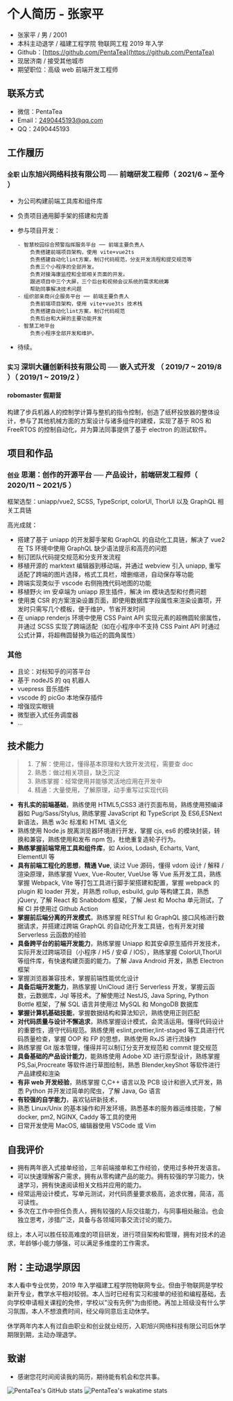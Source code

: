 # 个人简历 - 张家平

- 张家平 / 男 / 2001
- 本科主动退学 / 福建工程学院 物联网工程 2019 年入学
- Github：[https://github.com/PentaTea](https://github.com/PentaTea)
- 现居济南 / 接受其他城市
- 期望职位：高级 web 前端开发工程师

## 联系方式

- 微信：PentaTea
- Email：2490445193@qq.com
- QQ：2490445193

## 工作履历

### `全职` 山东旭兴网络科技有限公司 ── 前端研发工程师（ 2021/6 ~ 至今 ）

- 为公司构建前端工具库和组件库
- 负责项目通用脚手架的搭建和完善
- 参与项目开发：

    ```
    - 智慧校园综合预警指挥服务平台 ── 前端主要负责人
        负责搭建前端项目架构，使用 vite+vue2ts
        负责搭建自动化lint方案，制订代码规范，分支开发流程和提交规范等
        负责三个小程序的全部开发。
        负责对接海康监控和全部相关页面的开发。
        跟进项目中三个大屏，三个后台和视频会议系统的需求和统筹
        帮助同事解决技术问题
    - 组织部亲商兴企服务平台 ── 前端主要负责人
        负责前端项目架构，使用 vite+vue3ts 技术栈
        负责搭建自动化lint方案，制订代码规范
        负责后台和大屏的主要功能开发
    - 智慧工地平台
        负责小程序全部开发和维护。
    ```

- 待续。

### `实习` 深圳大疆创新科技有限公司 ── 嵌入式开发 （ 2019/7 ~ 2019/8 ）（ 2019/1 ~ 2019/2 ）

#### robomaster 假期营

构建了步兵机器人的控制学计算与整机的指令控制，创造了纸杯投放器的整体设计，参与了其他机械方面的方案设计与诸多组件的建模，实现了基于 ROS 和 FreeRTOS 的控制自动化，并为算法同事提供了基于 electron 的测试软件。

## 项目和作品

### `创业` 思潮：创作的开源平台 ── 产品设计，前端研发工程师（ 2020/11 ~ 2021/5 ）

框架选型：uniapp/vue2, SCSS, TypeScript, colorUI, ThorUI 以及 GraphQL 相关工具链

高光成就：
- 搭建了基于 uniapp 的开发脚手架和 GraphQL 的自动化工具链，解决了 vue2 在 TS 环境中使用 GraphQL 缺少语法提示和高亮的问题
- 制订团队代码提交规范和分支开发流程
- 移植开源的 marktext 编辑器到移动端，并通过 webview 引入 uniapp, 重写适配了跨端的图片选择，格式工具栏，增删缩进，自动保存等功能
- 跨端实现类似于 vscode 右侧拖拽代码地图的功能
- 移植野火 im 安卓端为 uniapp 原生插件，解决 im 模块选型和付费问题
- 使用类 CSR 的方案渲染设置页面，即使用数据库字段属性来渲染设置项，开发时只需写几个模板，便于维护，节省开发时间
- 在 uniapp renderjs 环境中使用 CSS Paint API 实现元素的超椭圆轮廓属性，并通过 SCSS 实现了跨端适配（如在小程序中不支持 CSS Paint API 时通过公式计算，将超椭圆替换为临近的圆角属性）

### 其他

- 且论：对标知乎的问答平台
- 基于 nodeJS 的 qq 机器人
- vuepress 音乐插件
- vscode 的 picGo 本地保存插件
- 增强现实眼镜
- 微型嵌入式任务调度器
- ...

## 技术能力

> 1. 了解：使用过，懂得基本原理和大致开发流程，需要查 doc
> 2. 熟悉：做过相关项目，缺乏沉淀
> 3. 熟练掌握：经常使用并能够灵活地应用在开发中
> 4. 精通：大量使用，了解原理，动手重写过实现代码

- __有扎实的前端基础__，熟练使用 HTML5,CSS3 进行页面布局，熟练使用预编译器如 Pug/Sass/Stylus, 熟练掌握 JavaScript 和 TypeScript 及 ES6,ESNext 新语法，熟悉 w3c 标准和 HTML 语义化
- 熟练使用 Node.js 脱离浏览器环境进行开发，掌握 cjs, es6 的模块封装，转换和兼容，熟练使用和发布 npm 包，杜绝重复造轮子行为。
- __熟练掌握前端常用工具和组件库__，如 Axios, Lodash, Echarts, Vant, ElementUI 等
- __具有前端工程化的思想__，__精通 Vue__, 读过 Vue 源码，懂得 vdom 设计 / 解释 / 渲染原理，熟练掌握 Vuex, Vue-Router, VueUse 等 Vue 系开发工具，熟练掌握 Webpack, Vite 等打包工具进行脚手架搭建和配置，掌握 webpack 的 plugin 和 loader 开发，并熟悉 rollup, esbuild, gulp 等构建工具，熟悉 jQuery, 了解 React 和 Snabbdom 框架，了解 Jest 和 Mocha 单元测试，了解 CI 并使用过 Github Action
- __掌握前后端分离的开发模式__，熟练掌握 RESTful 和 GraphQL 接口风格进行数据请求，并搭建过跨端 GraphQL 的自动化开发工具链，也有开发对接 Serverless 云函数的经验
- __具备跨平台的前端开发能力__，熟练掌握 Uniapp 和其安卓原生插件开发技术，实际开发过跨端项目（小程序 / H5 / 安卓 / IOS），熟练掌握 ColorUI,ThorUI 等组件库，有快速构建页面的能力。了解 Java Android 开发，熟悉 Electron 框架
- 掌握浏览器兼容技术，掌握前端性能优化设计
- __具备后端开发能力__，熟练掌握 UniCloud 进行 Serverless 开发，掌握云函数，云数据库，Jql 等技术。了解使用过 NestJS, Java Spring, Python Bottle 框架，了解 SQL 语言并使用过 MySQL 和 MongoDB 数据库
- __掌握计算机基础技能__，掌握数据结构和算法知识，熟练使用正则匹配
- __对代码质量与设计不懈追求__，熟练掌握设计模式，会灵活运用。懂得代码设计的重要性，遵守代码规范。熟练使用 eslint,prettier,lint-staged 等工具进行代码质量检查，掌握 OOP 和 FP 的思想，熟练使用 RxJS 进行流操作
- 熟练掌握 Git 版本管理，懂得并可以制订分支开发规范和 commit 提交规范
- __具备基础的产品设计能力__，能熟练使用 Adobe XD 进行原型设计，熟练掌握 PS,Sai,Procreate 等软件进行草图绘制，熟悉 Blender,keyShot 等软件进行产品建模和渲染
- __有非 web 开发经验__，熟练掌握 C,C++ 语言以及 PCB 设计和嵌入式开发，熟悉 Python 并开发过简单的爬虫，了解 Java, Go 语言
- __有较强的自学能力__，喜欢钻研新技术，
- 熟悉 Linux/Unix 的基本操作和开发环境，熟悉基本的服务器运维技能，了解 docker, pm2, NGINX, Caddy 等工具的使用
- 日常开发使用 MacOS, 编辑器使用 VSCode 或 Vim 

## 自我评价

- 拥有两年嵌入式接单经验，三年前端接单和工作经验，使用过多种开发语言。
- 可以快速理解客户需求，拥有从零构建产品的能力。拥有较强的学习能力，快速学习，拥有快速阅读相关文档并应用的能力。
- 经常运用设计模式，写单元测试，对代码质量要求极高，追求优雅，简洁，高可读性。
- 多次在工作中担任负责人，拥有较强的人际交往能力，与同事相处融洽。也会独立思考，涉猎广泛，具备与各领域同事交流讨论的能力。

综上，本人可以胜任较高难度的项目研发，进行项目架构和管理，拥有对技术的追求，年龄够小能力够强，可以满足多维度的工作需求。

## 附：主动退学原因

本人看中专业优势，2019 年入学福建工程学院物联网专业。但由于物联网是学校新开专业，教学水平相对较弱。本人当时已经有实习和接单的经验和编程基础，去向学校申请相关课程的免修，学校以"没有先例"为由拒绝。再加上班级没有什么学习氛围，本人不想浪费时间，经父母同意后主动休学。

休学两年内本人有过自由职业和创业就业经历，入职旭兴网络科技有限公司后休学期限到期，主动办理退学。

## 致谢

- 感谢您花时间阅读我的简历，期待能有机会和您共事。

![PentaTea's GitHub stats](https://github-readme-stats.vercel.app/api?username=PentaTea&theme=vue&show_icons=true&count_private=true)
![PentaTea's wakatime stats](https://github-readme-stats.vercel.app/api/wakatime?username=PentaTea&theme=vue&show_icons=true&count_private=true)
